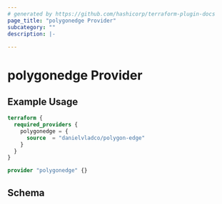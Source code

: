```yaml
---
# generated by https://github.com/hashicorp/terraform-plugin-docs
page_title: "polygonedge Provider"
subcategory: ""
description: |-
  
---
```


# polygonedge Provider



## Example Usage

```terraform
terraform {
  required_providers {
    polygonedge = {
      source  = "danielvladco/polygon-edge"
    }
  }
}

provider "polygonedge" {}
```

<!-- schema generated by tfplugindocs -->
## Schema
